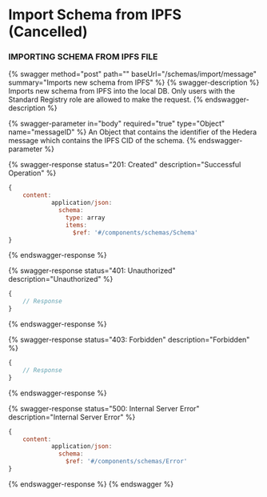 # Import Schema from IPFS (Cancelled)

### IMPORTING SCHEMA FROM IPFS FILE

{% swagger method="post" path="" baseUrl="/schemas/import/message" summary="Imports new schema from IPFS" %}
{% swagger-description %}
Imports new schema from IPFS into the local DB. Only users with the Standard Registry role are allowed to make the request.
{% endswagger-description %}

{% swagger-parameter in="body" required="true" type="Object" name="messageID" %}
An Object that contains the identifier of the Hedera message which contains the IPFS CID of the schema.
{% endswagger-parameter %}

{% swagger-response status="201: Created" description="Successful Operation" %}
```javascript
{
    content:
            application/json:
              schema:
                type: array
                items:
                  $ref: '#/components/schemas/Schema'
}
```
{% endswagger-response %}

{% swagger-response status="401: Unauthorized" description="Unauthorized" %}
```javascript
{
    // Response
}
```
{% endswagger-response %}

{% swagger-response status="403: Forbidden" description="Forbidden" %}
```javascript
{
    // Response
}
```
{% endswagger-response %}

{% swagger-response status="500: Internal Server Error" description="Internal Server Error" %}
```javascript
{
    content:
            application/json:
              schema:
                $ref: '#/components/schemas/Error'
}
```
{% endswagger-response %}
{% endswagger %}
